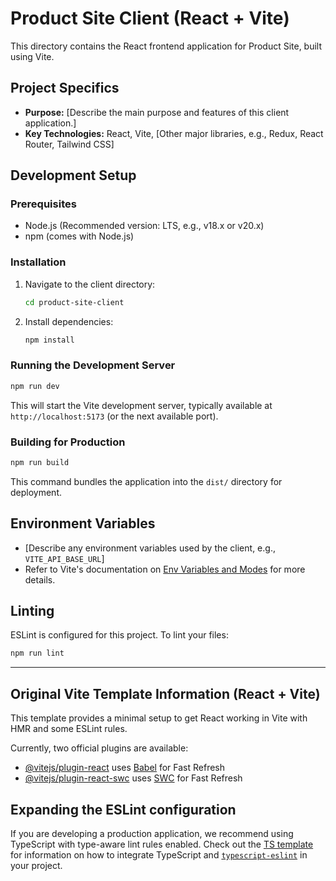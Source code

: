 # Product Site Client (React + Vite)

This directory contains the React frontend application for Product Site, built using Vite.

## Project Specifics

-   **Purpose:** [Describe the main purpose and features of this client application.]
-   **Key Technologies:** React, Vite, [Other major libraries, e.g., Redux, React Router, Tailwind CSS]

## Development Setup

### Prerequisites

-   Node.js (Recommended version: LTS, e.g., v18.x or v20.x)
-   npm (comes with Node.js)

### Installation

1.  Navigate to the client directory:
    ```bash
    cd product-site-client
    ```
2.  Install dependencies:
    ```bash
    npm install
    ```

### Running the Development Server

```bash
npm run dev
```

This will start the Vite development server, typically available at `http://localhost:5173` (or the next available port).

### Building for Production

```bash
npm run build
```

This command bundles the application into the `dist/` directory for deployment.

## Environment Variables

-   [Describe any environment variables used by the client, e.g., `VITE_API_BASE_URL`]
-   Refer to Vite's documentation on [Env Variables and Modes](https://vitejs.dev/guide/env-and-mode.html) for more details.

## Linting

ESLint is configured for this project. To lint your files:

```bash
npm run lint
```

---

## Original Vite Template Information (React + Vite)

This template provides a minimal setup to get React working in Vite with HMR and some ESLint rules.

Currently, two official plugins are available:

- [@vitejs/plugin-react](https://github.com/vitejs/vite-plugin-react/blob/main/packages/plugin-react) uses [Babel](https://babeljs.io/) for Fast Refresh
- [@vitejs/plugin-react-swc](https://github.com/vitejs/vite-plugin-react/blob/main/packages/plugin-react-swc) uses [SWC](https://swc.rs/) for Fast Refresh

## Expanding the ESLint configuration

If you are developing a production application, we recommend using TypeScript with type-aware lint rules enabled. Check out the [TS template](https://github.com/vitejs/vite/tree/main/packages/create-vite/template-react-ts) for information on how to integrate TypeScript and [`typescript-eslint`](https://typescript-eslint.io) in your project.
